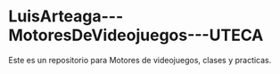 # LuisArteaga---MotoresDeVideojuegos---UTECA
Este es un repositorio para Motores de videojuegos, clases y practicas.
